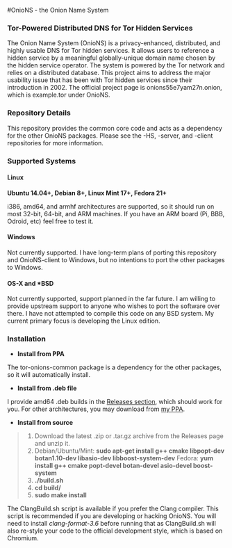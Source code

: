 #OnioNS - the Onion Name System
### Tor-Powered Distributed DNS for Tor Hidden Services

The Onion Name System (OnioNS) is a privacy-enhanced, distributed, and highly usable DNS for Tor hidden services. It allows users to reference a hidden service by a meaningful globally-unique domain name chosen by the hidden service operator. The system is powered by the Tor network and relies on a distributed database. This project aims to address the major usability issue that has been with Tor hidden services since their introduction in 2002. The official project page is onions55e7yam27n.onion, which is example.tor under OnioNS.

### Repository Details

This repository provides the common core code and acts as a dependency for the other OnioNS packages. Please see the -HS, -server, and -client repositories for more information.

### Supported Systems

#### Linux

**Ubuntu 14.04+, Debian 8+, Linux Mint 17+, Fedora 21+**

i386, amd64, and armhf architectures are supported, so it should run on most 32-bit, 64-bit, and ARM machines. If you have an ARM board (Pi, BBB, Odroid, etc) feel free to test it.

#### Windows

Not currently supported. I have long-term plans of porting this repository and OnioNS-client to Windows, but no intentions to port the other packages to Windows.

#### OS-X and *BSD

Not currently supported, support planned in the far future. I am willing to provide upstream support to anyone who wishes to port the software over there. I have not attempted to compile this code on any BSD system. My current primary focus is developing the Linux edition.

### Installation

* **Install from PPA**

The tor-onions-common package is a dependency for the other packages, so it will automatically install.

* **Install from .deb file**

I provide amd64 .deb builds in the [Releases section](https://github.com/Jesse-V/OnioNS/releases), which should work for you. For other architectures, you may download from [my PPA](https://launchpad.net/~jvictors/+archive/tor-dev/+packages).

* **Install from source**

> 1. Download the latest .zip or .tar.gz archive from the Releases page and unzip it.
> 2. Debian/Ubuntu/Mint: **sudo apt-get install g++ cmake libpopt-dev botan1.10-dev libasio-dev libboost-system-dev** Fedora: **yum install g++ cmake popt-devel botan-devel asio-devel boost-system**
> 3. **./build.sh**
> 4. **cd build/**
> 5. **sudo make install**

The ClangBuild.sh script is available if you prefer the Clang compiler. This script is recommended if you are developing or hacking OnioNS. You will need to install *clang-format-3.6* before running that as ClangBuild.sh will also re-style your code to the official development style, which is based on Chromium.
